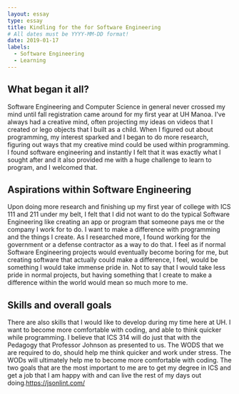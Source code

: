 ```yaml
---
layout: essay
type: essay
title: Kindling for the for Software Engineering
# All dates must be YYYY-MM-DD format!
date: 2019-01-17
labels:
  - Software Engineering
  - Learning
---
```


## What began it all? 

  Software Engineering and Computer Science in general never crossed my mind until fall registration came around for my first year at UH Manoa.  I've always had a creative mind, often projecting my ideas on videos that I created or lego objects that I built as a child.  When I figured out about programming, my interest sparked and I began to do more research, figuring out ways that my creative mind could be used within programming.  I found software engineering and instantly I felt that it was exactly what I sought after and it also provided me with a huge challenge to learn to program, and I welcomed that.
  
## Aspirations within Software Engineering
    
  Upon doing more research and finishing up my first year of college with ICS 111 and 211 under my belt, I felt that I did not want to do the typical Software Engineering like creating an app or program that someone pays me or the company I work for to do.  I want to make a difference with programming and the things I create.  As I researched more, I found working for the government or a defense contractor as a way to do that.  I feel as if normal Software Engineering projects would eventually become boring for me, but creating software that actually could make a difference, I feel, would be something I would take immense pride in.  Not to say that I would take less pride in normal projects, but having something that I create to make a difference within the world would mean so much more to me.
  
## Skills and overall goals
    
  There are also skills that I would like to develop during my time here at UH.  I want to become more comfortable with coding, and able to think quicker while programming.  I believe that ICS 314 will do just that with the Pedagogy that Professor Johnson as presented to us.  The WODS that we are required to do, should help me think quicker and work under stress.  The WODs will ultimately help me to become more comfortable with coding.  The two goals that are the most important to me are to get my degree in ICS and get a job that I am happy with and can live the rest of my days out doing.https://jsonlint.com/

